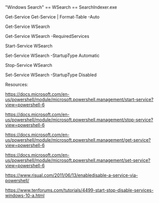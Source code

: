 "Windows Search" == WSearch == SearchIndexer.exe

Get-Service
Get-Service | Format-Table -Auto

Get-Service WSearch

Get-Service WSearch -RequiredServices

Start-Service WSearch

Set-Service WSearch -StartupType Automatic

Stop-Service WSearch

Set-Service WSearch -StartupType Disabled

Resources:

https://docs.microsoft.com/en-us/powershell/module/microsoft.powershell.management/start-service?view=powershell-6

https://docs.microsoft.com/en-us/powershell/module/microsoft.powershell.management/stop-service?view=powershell-6

https://docs.microsoft.com/en-us/powershell/module/microsoft.powershell.management/get-service?view=powershell-6

https://docs.microsoft.com/en-us/powershell/module/microsoft.powershell.management/set-service?view=powershell-6

https://www.risual.com/2011/06/13/enabledisable-a-service-via-powershell/

https://www.tenforums.com/tutorials/4499-start-stop-disable-services-windows-10-a.html
